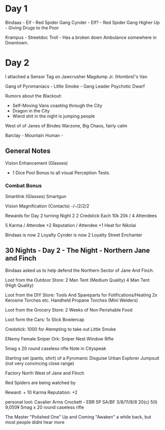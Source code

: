 # Day 1

Bindaas - Elf - Red Spider Gang
Cynder - Elf? - Red Spider Gang Higher Up - Giving Drugs to the Poor

Krampus - Streetdoc Troll - Has a broken down Ambulance somewhere in Downtown.


# Day 2

I attached a Sensor Tag on Jawcrusher Magdump Jr. (Hombre)'s Van


Gang of Pyromaniacs - Little Smoke - Gang Leader
Psychotic Dwarf



Rumors about the Blackout: 
- Self-Moving Vans coasting through the City
- Dragon in the City
- Wierd shit in the night is jumping people
  
West of of Janes of Bindes
Warzone, Big Chaos, fairly calm


Barclay - Mountain Human - 


## General Notes

Vision Enhancement (Glasses)
+ 1 Dice Pool Bonus to all visual Perception Tests.



### Combat Bonus

Smartlink (Glasses)
Smartgun

Vision Magnification (Contacts)
-/-/2/2/2


Rewards for Day 2 turning Night 2
2 Credstick Each 10k
20k / 4 Attendees

5 Karma / Attendee
+2 Reputation / Attendee
+1 Heat for Nikolai

Bindaas is now 2 Loyalty
Cynder is now 2 Loyalty Street Enchanter



## 30 Nights - Day 2 - The Night - Northern Jane and Finch

Bindaas asked us to help defend the Northern Sector of Jane And Finch.

Loot from the Outdoor Store:
2 Man Tent (Medium Quality)
4 Man Tent (High Quality)

Loot from the DIY Store:
Tools And Spareparts for Fotifications/Heating 
2x Kerosine Torches etc.
Handheld Propane Torches (Mini Welders)

Loot from the Grocery Store:
2 Weeks of Non Perishable Food

Loot form the Cars: 
1x Slick Bowlercap

Credstick: 1000 for Atempting to take out Little Smoke

ENemy Female Sniper Ork:
Sniper Nest
Window
Rifle

5mag x 20 round caseless rifle
Note in Cityspeak

Starting set (pants, shirt) of a Pyromanic Disguise
Urban Explorer Jumpsuit (not very convincing close range)

Factory North West of Jane and Flinch

Red Spiders are being watched by 


Reward: + 10 Karma
Reputation: +2

personal loot:
Cavalier Arms Crockett - EBR
5P SA/BF 3/8/11/8/8 20(c) 5(I) 9,050¥
5mag x 20 round caseless rifle



The Master "Polished One"
Up and Coming "Awaken" a while back, but most people didnt hear more